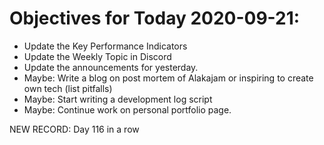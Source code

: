 # Objectives for Today 2020-09-21:

- Update the Key Performance Indicators
- Update the Weekly Topic in Discord
- Update the announcements for yesterday.
- Maybe: Write a blog on post mortem of Alakajam or inspiring to create own tech (list pitfalls)
- Maybe: Start writing a development log script
- Maybe: Continue work on personal portfolio page.

NEW RECORD: Day 116 in a row
